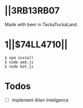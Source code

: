 # |\|3RB13RB07

Made with beer in TackaTuckaLand.

# 1|\|$74LL4710|\|

```
$ npm install
$ node web.js
$ node bot.js
```

# Todos

- [ ] Implement Alien Inteligence
